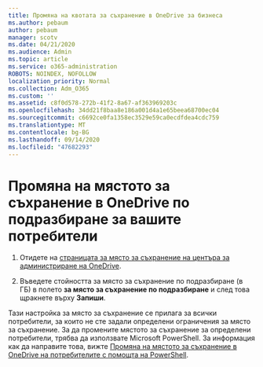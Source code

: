 ```yaml
---
title: Промяна на квотата за съхранение в OneDrive за бизнеса
ms.author: pebaum
author: pebaum
manager: scotv
ms.date: 04/21/2020
ms.audience: Admin
ms.topic: article
ms.service: o365-administration
ROBOTS: NOINDEX, NOFOLLOW
localization_priority: Normal
ms.collection: Adm_O365
ms.custom: ''
ms.assetid: c8f0d578-272b-41f2-8a67-af363969203c
ms.openlocfilehash: 34dd21f8baa8e186a001d4a1e65beea68700ec04
ms.sourcegitcommit: c6692ce0fa1358ec3529e59ca0ecdfdea4cdc759
ms.translationtype: MT
ms.contentlocale: bg-BG
ms.lasthandoff: 09/14/2020
ms.locfileid: "47682293"
---
```

# <a name="change-the-default-onedrive-storage-space-for-your-users"></a>Промяна на мястото за съхранение в OneDrive по подразбиране за вашите потребители

1. Отидете на [страницата за място за съхранение на центъра за администриране на OneDrive](https://admin.onedrive.com/?v=StorageSettings).
    
2. Въведете стойността за място за съхранение по подразбиране (в ГБ) в полето **за място за съхранение по подразбиране** и след това щракнете върху **Запиши**.
    
Тази настройка за място за съхранение се прилага за всички потребители, за които не сте задали определени ограничения за място за съхранение. За да промените мястото за съхранение за определени потребители, трябва да използвате Microsoft PowerShell. За информация как да направите това, вижте [Промяна на мястото за съхранение в OneDrive на потребителите с помощта на PowerShell](https://go.microsoft.com/fwlink/?linkid=866402).
  


